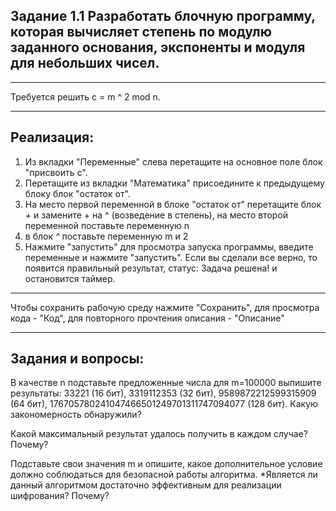 **Задание 1.1**
Разработать блочную программу, которая вычисляет степень по модулю заданного основания, 
экспоненты и модуля для небольших чисел.
---

---
Требуется решить c = m ^ 2 mod n. 

---
Реализация:
---
1) Из вкладки "Переменные" слева перетащите на основное поле блок "присвоить c". 
2) Перетащите из вкладки "Математика" присоедините к предыдущему блоку блок "остаток от".
3) На место первой переменной в блоке "остаток от" перетащите блок _+_ и замените + на ^ (возведение в степень),
на место второй переменной поставьте переменную n
4) в блок _^_ поставьте переменную m и 2
5) Нажмите "запустить" для просмотра запуска программы, введите переменные и нажмите "запустить".
Если вы сделали все верно, то появится правильный результат, статус: Задача решена! и остановится таймер.

---
Чтобы сохранить рабочую среду нажмите "Сохранить", для просмотра кода - "Код", для повторного прочтения
описания - "Описание"

---
Задания и вопросы:
---
В качестве n подставьте предложенные числа для m=100000 выпишите результаты: 33221 (16 бит), 3319112353 (32 бит), 9589872212599315909 (64 бит), 176705780241047466501249701311747094077 (128 бит). 
Какую закономерность обнаружили? 

Какой максимальный результат удалось получить в каждом случае? Почему? 

Подставьте свои значения m и опишите, какое дополнительное условие должно соблюдаться для безопасной работы алгоритма.
*Является ли данный алгоритмом достаточно эффективным для реализации шифрования? Почему?
